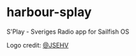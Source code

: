 # harbour-splay
S'Play - Sveriges Radio app for Sailfish OS

Logo credit: [@JSEHV](https://github.com/JSEHV)
